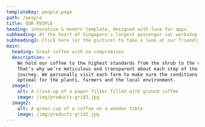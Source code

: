 ```yaml
---
templateKey: people-page
path: /people
title: OUR PEOPLE
heading: innovative & modern template, designed with love for apps.
subheading: At the heart of Singapore's largest passenger car workshop is a dedicated and committed team that strives for excellence. Our 900-strong team believes in working towards a shared vision making ComfortDelGro Engineering the preferred choice for automotive maintenance and engineering solutions. They are our greatest assets and brand ambassadors. Passionate in what they do, they are constantly pushing the boundaries for excellence.
subheading2: Click here (or the picture) to take a look at our friendly and driven staff.
main:
  heading: Great coffee with no compromises
  description: >
    We hold our coffee to the highest standards from the shrub to the cup.
    That’s why we’re meticulous and transparent about each step of the coffee’s
    journey. We personally visit each farm to make sure the conditions are
    optimal for the plants, farmers and the local environment.
  image1:
    alt: A close-up of a paper filter filled with ground coffee
    image: /img/products-grid3.jpg
  image2:
    alt: A green cup of a coffee on a wooden table
    image: /img/products-grid2.jpg
---
```


